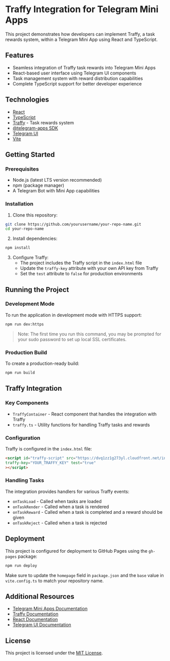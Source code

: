 # Traffy Integration for Telegram Mini Apps

This project demonstrates how developers can implement Traffy, a task rewards system, within a Telegram Mini App using React and TypeScript.

## Features

- Seamless integration of Traffy task rewards into Telegram Mini Apps
- React-based user interface using Telegram UI components
- Task management system with reward distribution capabilities
- Complete TypeScript support for better developer experience

## Technologies

- [React](https://react.dev/)
- [TypeScript](https://www.typescriptlang.org/)
- [Traffy](https://traffy.io/) - Task rewards system
- [@telegram-apps SDK](https://docs.telegram-mini-apps.com/packages/telegram-apps-sdk/2-x)
- [Telegram UI](https://github.com/Telegram-Mini-Apps/TelegramUI)
- [Vite](https://vitejs.dev/)

## Getting Started

### Prerequisites

- Node.js (latest LTS version recommended)
- npm (package manager)
- A Telegram Bot with Mini App capabilities 

### Installation

1. Clone this repository:
```bash
git clone https://github.com/yourusername/your-repo-name.git
cd your-repo-name
```

2. Install dependencies:
```bash
npm install
```

3. Configure Traffy:
   - The project includes the Traffy script in the `index.html` file
   - Update the `traffy-key` attribute with your own API key from Traffy
   - Set the `test` attribute to `false` for production environments

## Running the Project

### Development Mode

To run the application in development mode with HTTPS support:

```bash
npm run dev:https
```

> Note: The first time you run this command, you may be prompted for your sudo password to set up local SSL certificates.

### Production Build

To create a production-ready build:

```bash
npm run build
```

## Traffy Integration

### Key Components

- `TraffyContainer` - React component that handles the integration with Traffy
- `traffy.ts` - Utility functions for handling Traffy tasks and rewards

### Configuration

Traffy is configured in the `index.html` file:

```html
<script id="traffy-script" src="https://dvq1zz1g273yl.cloudfront.net/index_v1.1.0.min.js"
traffy-key="YOUR_TRAFFY_KEY" test="true"
></script>
```

### Handling Tasks

The integration provides handlers for various Traffy events:

- `onTaskLoad` - Called when tasks are loaded
- `onTaskRender` - Called when a task is rendered
- `onTaskReward` - Called when a task is completed and a reward should be given
- `onTaskReject` - Called when a task is rejected

## Deployment

This project is configured for deployment to GitHub Pages using the `gh-pages` package:

```bash
npm run deploy
```

Make sure to update the `homepage` field in `package.json` and the `base` value in `vite.config.ts` to match your repository name.

## Additional Resources

- [Telegram Mini Apps Documentation](https://docs.telegram-mini-apps.com/)
- [Traffy Documentation](https://traffy.site/docs/docs/) 
- [React Documentation](https://react.dev/)
- [Telegram UI Documentation](https://github.com/Telegram-Mini-Apps/TelegramUI)

## License

This project is licensed under the [MIT License](LICENSE).
